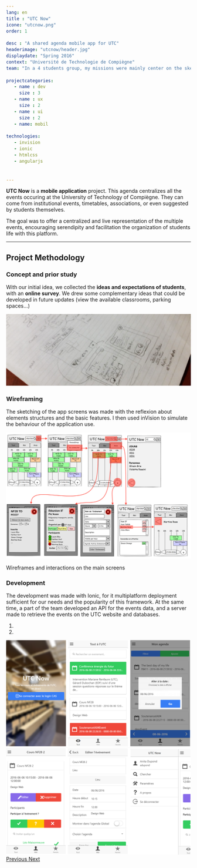 ```yaml
---
lang: en
title : "UTC Now"
icone: "utcnow.png"
order: 1

desc : "A shared agenda mobile app for UTC"
headerimage: "utcnow/header.jpg"
displaydate: "Spring 2016"
context: "Université de Technologie de Compiègne"
team: "In a 4 students group, my missions were mainly center on the sketching and structure of the app."

projectcategories:
   - name : dev
     size : 3
   - name : ux
     size : 2
   - name : ui
     size : 2
   - name: mobil

technologies:
   - invision
   - ionic
   - htmlcss
   - angularjs


---
```


**UTC Now** is a **mobile application** project. This agenda centralizes all the
events occuring at the University of Technology of Compiègne. They can come from
institutional events, timetables, associations, or even suggested by students themselves.

The goal was to offer a centralized and live representation of the multiple events,
encouraging serendipity and facilitation the organization of students life with this platform.

---

## Project Methodology

### Concept and prior study

With our initial idea, we collected the **ideas and expectations of students**,
with an **online survey**. We drew some complementary ideas that could be developed
in future updates (view the available classrooms, parking spaces...)

<img src="utcnow/notes.png" class="img-responsive" alt="Maquettes de l'appli">

### Wireframing
The sketching of the app screens was made with the reflexion about elements
structures and the basic features. I then used inVision to simulate the behaviour
of the application use.

<div class="thumbnail">
      <img src="utcnow/archi.png" class="img-responsive" alt="Maquettes de l'appli">
      <div class="caption">
        <p>Wireframes and interactions on the main screens</p>
      </div>
</div>

### Development
The development was made with Ionic, for it multiplatform deployment sufficient
for our needs and the popularity of this framework. At the same time, a part
of the team developed an API for the events data, and a server made to retrieve
the events on the UTC website and databases.

<div id="carousel-utcnow-final" class="carousel slide" data-ride="carousel">
  <!-- Indicators -->
  <ol class="carousel-indicators">
    <li data-target="#carousel-utcnow-final" data-slide-to="0" class="active"></li>
    <li data-target="#carousel-utcnow-final" data-slide-to="1"></li>
  </ol>

  <!-- Wrapper for slides -->
  <div class="carousel-inner" role="listbox">
    <div class="item active">
      <img src="utcnow/final1.png" alt="Aperçus de la réalisation">
      <div class="carousel-caption">
      </div>
    </div>
    <div class="item">
      <img src="utcnow/final2.png" alt="Aperçus de la réalisation">
      <div class="carousel-caption">
      </div>
    </div>
  </div>

  <!-- Controls -->
  <a class="left carousel-control" href="#carousel-utcnow-final" role="button" data-slide="prev">
    <span class="glyphicon glyphicon-chevron-left" aria-hidden="true"></span>
    <span class="sr-only">Previous</span>
  </a>
  <a class="right carousel-control" href="#carousel-utcnow-final" role="button" data-slide="next">
    <span class="glyphicon glyphicon-chevron-right" aria-hidden="true"></span>
    <span class="sr-only">Next</span>
  </a>
</div>